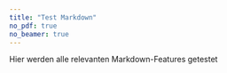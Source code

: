 ```yaml
---
title: "Test Markdown"
no_pdf: true
no_beamer: true
---
```


Hier werden alle relevanten Markdown-Features getestet

